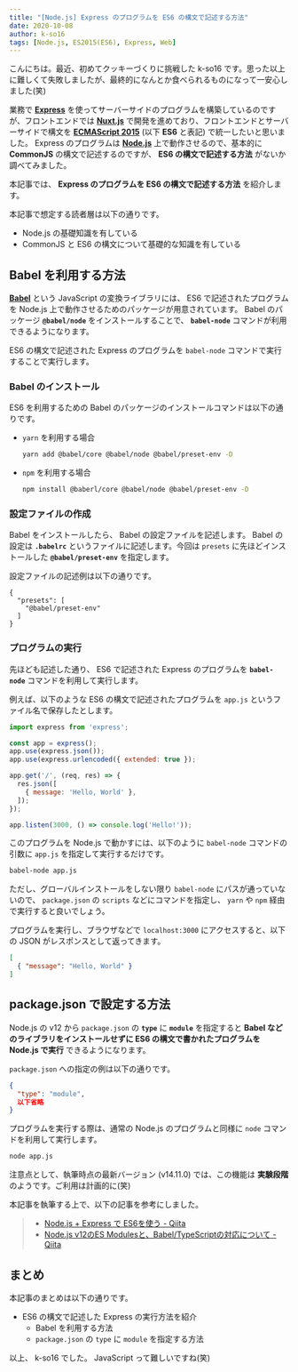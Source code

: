 ```yaml
---
title: "[Node.js] Express のプログラムを ES6 の構文で記述する方法"
date: 2020-10-08
author: k-so16
tags: [Node.js, ES2015(ES6), Express, Web]
---
```


こんにちは。最近、初めてクッキーづくりに挑戦した k-so16 です。思った以上に難しくて失敗しましたが、最終的になんとか食べられるものになって一安心しました(笑)

業務で **[Express](https://expressjs.com/)** を使ってサーバーサイドのプログラムを構築しているのですが、フロントエンドでは **[Nuxt.js](https://nuxtjs.org/)** で開発を進めており、フロントエンドとサーバーサイドで構文を **[ECMAScript 2015](http://www.ecma-international.org/ecma-262/6.0/)** (以下 **ES6** と表記) で統一したいと思いました。 Express のプログラムは **[Node.js](https://nodejs.org/)** 上で動作させるので、基本的に **CommonJS** の構文で記述するのですが、 **ES6 の構文で記述する方法** がないか調べてみました。

本記事では、 **Express のプログラムを ES6 の構文で記述する方法** を紹介します。

本記事で想定する読者層は以下の通りです。

- Node.js の基礎知識を有している
- CommonJS と ES6 の構文について基礎的な知識を有している

## Babel を利用する方法

**[Babel](https://babeljs.io/)** という JavaScript の変換ライブラリには、 ES6 で記述されたプログラムを Node.js 上で動作させるためのパッケージが用意されています。 Babel のパッケージ **`@babel/node`** をインストールすることで、 **`babel-node`** コマンドが利用できるようになります。

ES6 の構文で記述された Express のプログラムを `babel-node` コマンドで実行することで実行します。

### Babel のインストール

ES6 を利用するための Babel のパッケージのインストールコマンドは以下の通りです。

- `yarn` を利用する場合

    ```bash
    yarn add @babel/core @babel/node @babel/preset-env -D
    ```

- `npm` を利用する場合

    ```bash
    npm install @baberl/core @babel/node @babel/preset-env -D
    ```

### 設定ファイルの作成

Babel をインストールしたら、 Babel の設定ファイルを記述します。 Babel の設定は **`.babelrc`** というファイルに記述します。今回は `presets` に先ほどインストールした **`@babel/preset-env`** を指定します。

設定ファイルの記述例は以下の通りです。

```:title=.babelrc
{
  "presets": [
    "@babel/preset-env"
  ]
}
```

### プログラムの実行

先ほども記述した通り、 ES6 で記述された Express のプログラムを **`babel-node`** コマンドを利用して実行します。

例えば、以下のような ES6 の構文で記述されたプログラムを `app.js` というファイル名で保存したとします。

```js
import express from 'express';

const app = express();
app.use(express.json());
app.use(express.urlencoded({ extended: true });

app.get('/', (req, res) => {
  res.json([
    { message: 'Hello, World' },
  ]);
});

app.listen(3000, () => console.log('Hello!'));
```

このプログラムを Node.js で動かすには、以下のように `babel-node` コマンドの引数に `app.js` を指定して実行するだけです。

```bash
babel-node app.js
```

ただし、グローバルインストールをしない限り `babel-node` にパスが通っていないので、 `package.json` の `scripts` などにコマンドを指定し、 `yarn` や `npm` 経由で実行すると良いでしょう。

プログラムを実行し、ブラウザなどで `localhost:3000` にアクセスすると、以下の JSON がレスポンスとして返ってきます。

```json
[
  { "message": "Hello, World" }
]
```

## package.json で設定する方法

Node.js の v12 から `package.json` の **`type`** に **`module`** を指定すると **Babel などのライブラリをインストールせずに ES6 の構文で書かれたプログラムを Node.js で実行** できるようになります。

`package.json` への指定の例は以下の通りです。

```json
{
  "type": "module",
  以下省略
}
```

プログラムを実行する際は、通常の Node.js のプログラムと同様に `node` コマンドを利用して実行します。

```bash
node app.js
```

注意点として、執筆時点の最新バージョン (v14.11.0) では、この機能は **実験段階** のようです。ご利用は計画的に(笑)

本記事を執筆する上で、以下の記事を参考にしました。

> - [Node.js + Express で ES6を使う - Qiita](https://qiita.com/quzq/items/b7c2a20cfa3c16f4468b)
> - [Node.js v12のES Modulesと、Babel/TypeScriptの対応について - Qiita](https://qiita.com/shimataro999/items/8a63ec06f33ccd2ea9ca)

## まとめ

本記事のまとめは以下の通りです。

- ES6 の構文で記述した Express の実行方法を紹介
    - Babel を利用する方法
    - `package.json` の `type` に `module` を指定する方法

以上、 k-so16 でした。 JavaScript って難しいですね(笑)